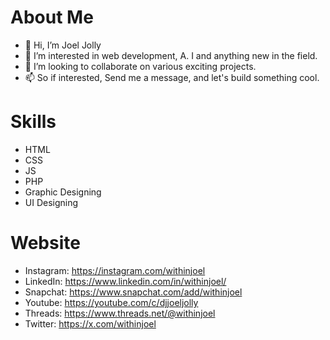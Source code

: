 # About Me
* 👋 Hi, I’m Joel Jolly
* 👀 I’m interested in web development, A. I and anything new in the field.
* 💞️ I’m looking to collaborate on various exciting projects.
* 📫 So if interested, Send me a message, and let's build something cool.

# Skills
* HTML
* CSS
* JS
* PHP
* Graphic Designing
* UI Designing
# Website
* Instagram: https://instagram.com/withinjoel
* LinkedIn: https://www.linkedin.com/in/withinjoel/
* Snapchat: https://www.snapchat.com/add/withinjoel
* Youtube: https://youtube.com/c/djjoeljolly
* Threads: https://www.threads.net/@withinjoel
* Twitter: https://x.com/withinjoel
